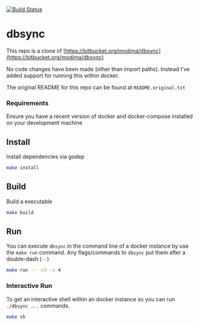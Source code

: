 [![Build Status](https://travis-ci.org/RidaAyed/dbsync.svg?branch=master)](https://travis-ci.org/RidaAyed/dbsync)

dbsync
======

This repo is a clone of
[https://bitbucket.org/modima/dbsync](https://bitbucket.org/modima/dbsync)

No code changes have been made (other than import paths). Instead I've added
support for running this within docker.

The original README for this repo can be found at `README.original.txt`

### Requirements

Ensure you have a recent version of docker and docker-compose installed on
your development machine

## Install

Install dependencies via godep

```sh
make install
```

## Build

Build a executable 

```sh
make build
```

## Run

You can execute `dbsync` in the command line of a docker instance by use the
`make run` command. Any flags/commands to `dbsync` put them after a
double-dash (`--`)

```sh
make run -- -ct -c 4
```

### Interactive Run

To get an interactive shell within an docker instance so you can run `./dbsync
...` commands.


```sh
make sh
```


